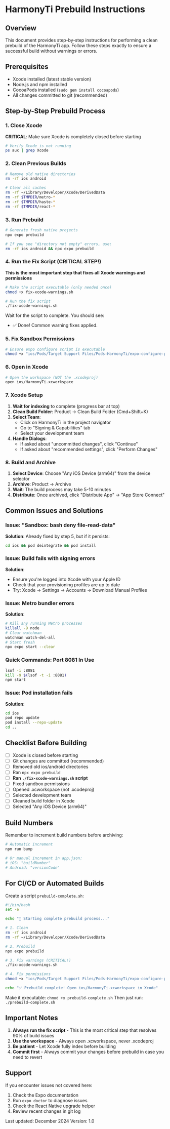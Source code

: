 # HarmonyTi Prebuild Instructions

## Overview
This document provides step-by-step instructions for performing a clean prebuild of the HarmonyTi app. Follow these steps exactly to ensure a successful build without warnings or errors.

## Prerequisites
- Xcode installed (latest stable version)
- Node.js and npm installed
- CocoaPods installed (`sudo gem install cocoapods`)
- All changes committed to git (recommended)

## Step-by-Step Prebuild Process

### 1. Close Xcode
**CRITICAL**: Make sure Xcode is completely closed before starting
```bash
# Verify Xcode is not running
ps aux | grep Xcode
```

### 2. Clean Previous Builds
```bash
# Remove old native directories
rm -rf ios android

# Clear all caches
rm -rf ~/Library/Developer/Xcode/DerivedData
rm -rf $TMPDIR/metro-*
rm -rf $TMPDIR/haste-*
rm -rf $TMPDIR/react-*
```

### 3. Run Prebuild
```bash
# Generate fresh native projects
npx expo prebuild

# If you see "directory not empty" errors, use:
rm -rf ios android && npx expo prebuild
```

### 4. Run the Fix Script (CRITICAL STEP!)
**This is the most important step that fixes all Xcode warnings and permissions**
```bash
# Make the script executable (only needed once)
chmod +x fix-xcode-warnings.sh

# Run the fix script
./fix-xcode-warnings.sh
```

Wait for the script to complete. You should see:
- ✅ Done! Common warning fixes applied.

### 5. Fix Sandbox Permissions
```bash
# Ensure expo configure script is executable
chmod +x "ios/Pods/Target Support Files/Pods-HarmonyTi/expo-configure-project.sh"
```

### 6. Open in Xcode
```bash
# Open the workspace (NOT the .xcodeproj)
open ios/HarmonyTi.xcworkspace
```

### 7. Xcode Setup
1. **Wait for indexing** to complete (progress bar at top)
2. **Clean Build Folder**: Product → Clean Build Folder (Cmd+Shift+K)
3. **Select Team**:
   - Click on HarmonyTi in the project navigator
   - Go to "Signing & Capabilities" tab
   - Select your development team
4. **Handle Dialogs**:
   - If asked about "uncommitted changes", click "Continue"
   - If asked about "recommended settings", click "Perform Changes"

### 8. Build and Archive
1. **Select Device**: Choose "Any iOS Device (arm64)" from the device selector
2. **Archive**: Product → Archive
3. **Wait**: The build process may take 5-10 minutes
4. **Distribute**: Once archived, click "Distribute App" → "App Store Connect"

## Common Issues and Solutions

### Issue: "Sandbox: bash deny file-read-data"
**Solution**: Already fixed by step 5, but if it persists:
```bash
cd ios && pod deintegrate && pod install
```

### Issue: Build fails with signing errors
**Solution**:
- Ensure you're logged into Xcode with your Apple ID
- Check that your provisioning profiles are up to date
- Try: Xcode → Settings → Accounts → Download Manual Profiles

### Issue: Metro bundler errors
**Solution**:
```bash
# Kill any running Metro processes
killall -9 node
# Clear watchman
watchman watch-del-all
# Start fresh
npx expo start --clear
```

### Quick Commands: Port 8081 In Use
```bash
lsof -i :8081
kill -9 $(lsof -t -i :8081)
npm start
```

### Issue: Pod installation fails
**Solution**:
```bash
cd ios
pod repo update
pod install --repo-update
cd ..
```

## Checklist Before Building

- [ ] Xcode is closed before starting
- [ ] Git changes are committed (recommended)
- [ ] Removed old ios/android directories
- [ ] Ran `npx expo prebuild`
- [ ] **Ran `./fix-xcode-warnings.sh` script**
- [ ] Fixed sandbox permissions
- [ ] Opened .xcworkspace (not .xcodeproj)
- [ ] Selected development team
- [ ] Cleaned build folder in Xcode
- [ ] Selected "Any iOS Device (arm64)"

## Build Numbers
Remember to increment build numbers before archiving:
```bash
# Automatic increment
npm run bump

# Or manual increment in app.json:
# iOS: "buildNumber"
# Android: "versionCode"
```

## For CI/CD or Automated Builds

Create a script `prebuild-complete.sh`:
```bash
#!/bin/bash
set -e

echo "🚀 Starting complete prebuild process..."

# 1. Clean
rm -rf ios android
rm -rf ~/Library/Developer/Xcode/DerivedData

# 2. Prebuild
npx expo prebuild

# 3. Fix warnings (CRITICAL!)
./fix-xcode-warnings.sh

# 4. Fix permissions
chmod +x "ios/Pods/Target Support Files/Pods-HarmonyTi/expo-configure-project.sh"

echo "✅ Prebuild complete! Open ios/HarmonyTi.xcworkspace in Xcode"
```

Make it executable: `chmod +x prebuild-complete.sh`
Then just run: `./prebuild-complete.sh`

## Important Notes

1. **Always run the fix script** - This is the most critical step that resolves 90% of build issues
2. **Use the workspace** - Always open .xcworkspace, never .xcodeproj
3. **Be patient** - Let Xcode fully index before building
4. **Commit first** - Always commit your changes before prebuild in case you need to revert

## Support

If you encounter issues not covered here:
1. Check the Expo documentation
2. Run `expo doctor` to diagnose issues
3. Check the React Native upgrade helper
4. Review recent changes in git log

Last updated: December 2024
Version: 1.0
